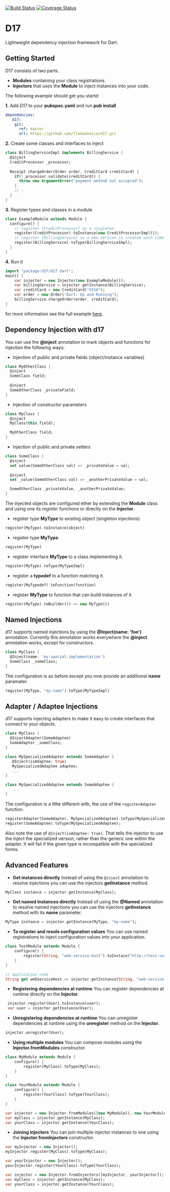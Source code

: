 [![Build Status](https://travis-ci.org/llamadonica/d17.svg)](https://travis-ci.org/llamadonica/d17)
[![Coverage Status](https://coveralls.io/repos/llamadonica/d17/badge.svg?branch=master&service=github)](https://coveralls.io/github/llamadonica/d17?branch=master)

# D17
Lightweight dependency injection framework for Dart.

## Getting Started
D17 consists of two parts.
 * **Modules** containing your class registrations.
 * **Injectors** that uses the **Module** to inject instances into your code. 
 
The following example should get you startd:

**1.** Add *D17* to your **pubspec.yaml** and run **pub install**
```yaml
dependencies:
   d17:
    git:
      ref: master
      url: https://github.com/llamadonica/d17.git
```

**2.** Create some classes and interfaces to inject
```dart
class BillingServiceImpl implements BillingService {
  @inject
  CreditProcessor _processor;
  
  Receipt chargeOrder(Order order, CreditCard creditCard) {
    if(!_processor.validate(creditCard)) {
      throw new ArgumentError("payment method not accepted");
    }
    // :
  }
}
```

**3.** Register types and classes in a module
```dart
class ExampleModule extends Module {
  configure() {
    // register [CreditProcessor] as a singleton
    register(CreditProcessor).toInstance(new CreditProcessorImpl());
    // register [BillingService] so a new version is created each time its requested
    register(BillingService).toType(BillingServiceImpl);
  }
}
```

**4.** Run it
```dart
import "package:d17/d17.dart";
main() {
	var injector = new Injector(new ExampleModule());
	var billingService = injector.getInstance(BillingService);
	var creditCard = new CreditCard("VISA");
	var order = new Order("Dart: Up and Running");
	billingService.chargeOrder(order, creditCard);
}
```

for more information see the full example [here](example/example_app.dart).

## Dependency Injection with d17
You can use the **@inject** annotation to mark objects and functions for injection the following ways:

 * Injection of public and private fields (object/instance variables)
```dart
class MyOtherClass {
  @inject
  SomeClass field;
  
  @inject
  SomeOtherClass _privateField;
}
```
  
 * Injection of constructor parameters 
```dart 
class MyClass {
  @inject
  MyClass(this.field);

  MyOtherClass field;
}
```
 
 * Injection of public and private setters 
```dart
class SomeClass {
  @inject
  set value(SomeOtherClass val) => _privateValue = val;
  	
  @inject
  set _value(SomeOtherClass val) => _anotherPrivateValue = val;

  SomeOtherClass _privateValue, _anotherPrivateValue;
}
```

The injected objects are configured ether by extending the **Module** class and using one its *register* functions or directly on the **Injector**.

 * register type **MyType** to existing object (singleton injections)
```dart
register(MyType).toInstance(object)
```

 * register type **MyType**.
```dart
register(MyType)
```

 * register interface **MyType** to a class implementing it.
```dart
register(MyType).toType(MyTypeImpl)
```

 * register a **typedef** to a function matching it.
```dart
register(MyTypedef).toFunction(function)
```

 * register **MyType** to function that can build instances of it
```dart
register(MyType).toBuilder(() => new MyType())
``` 


## Named Injections
d17 supports named injections by using the **@Inject(name: 'foo')** annotation. Currently this annotation
works everywhere the **@inject** annotation works, except for constructors. 

```dart
class MyClass {
  @Inject(name: 'my-special-implementation')
  SomeClass _someClass;
}
```

The configuration is as before except you now provide an additional **name** paramater.

```dart
register(MyType, "my-name").toType(MyTypeImpl)
```

## Adapter / Adaptee Injections
d17 supports injecting adapters to make it easy to create interfaces that connect to your objects.

```dart
class MyClass {
  @InjectAdapter(SomeAdaptee)
  SomeAdapter _someClass;
}

class MySpecializedAdapter extends SomeAdapter {
   @Inject(isAdaptee: true)
   MySpecializedAdaptee adaptee;
   ...
}

class MySpecializedAdaptee extends SomeAdaptee {
   ...
}

```
The configuration is a little different with, the use of the `registerAdapter` function.

```dart
registerAdapter(SomeAdapter, MySpecializedAdaptee).toType(MySpecializedAdapter);
register(SomeAdaptee).toType(MySpecializedAdaptee);
```

Also note the use of `@Inject(isAdaptee: true)`. That tells the injector to use the inject the specialized version, rather than the generic one within the adapter. It will fail if the given type is incompatible with the specialized forms.


## Advanced Features
 * **Get instances directly** Instead of using the `@inject` annotation to resolve injections you can use the injectors **getInstance** method.
```dart
MyClass instance = injector.getInstance(MyClass);
```

 * **Get named instances directly** Instead of using the **@Named** annotation to resolve named injections you can use the injectors **getInstance** method with its **name** parameter. 
```dart
MyType instance = injector.getInstance(MyType, "my-name");
```

 * **To register and resole configuration values** You can use named registrations to inject configuration values into your application.
```dart
class TestModule extends Module {
  	configure() {
		register(String, "web-service-host").toInstace("http://test-service.name");
	}
}

// application code
String get webServiceHost => injector.getInstance(String, "web-service-host");
``` 

 * **Registering dependencies at runtime** You can register dependencies at runtime directly on the **Injector**.
```dart
 injector.register(User).toInstance(user);
 var user = injector.getInstance(User);
``` 

 * **Unregistering dependencies at runtime** You can unregister dependencies at runtime using the **unregister** method on the **Injector**.
```dart
injector.unregister(User);
``` 

 * **Using multiple modules** You can compose modules using the **Injector.fromModules** constructor.
```dart
class MyModule extends Module {
  	configure() {
		register(MyClass).toType(MyClass);
	}
}

class YourModule extends Module {
  	configure() {
		register(YourClass).toType(YourClass);
	}
}

var injector = new Injector.fromModules([new MyModule(), new YourModule()]);
var myClass = injector.getInstance(MyClass);
var yourClass = injector.getInstance(YourClass);
```
 
 * **Joining injectors** You can join multiple injector instances to one using the **Injector.fromInjectors** constructor.
```dart
var myInjector = new Injector();
myInjector.register(MyClass).toType(MyClass);

var yourInjector = new Injector();
yourInjector.register(YourClass).toType(YourClass);

var injector = new Injector.fromInjectors([myInjector, yourInjector]);
var myClass = injector.getInstance(MyClass);
var yourClass = injector.getInstance(YourClass);
```
 
